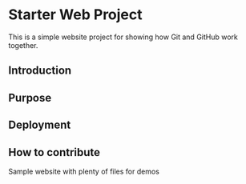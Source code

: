 # Starter Web Project

This is a simple website project for showing how Git and GitHub work together.
## Introduction

## Purpose

## Deployment

## How to contribute

Sample website with plenty of files for demos
